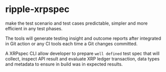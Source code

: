 # ripple-xrpspec

make the test scenario and test cases predictable, simpler and more efficient in any test phases.

The tools will generate testing insight and outcome reports after integrated in Git action or any CI tools each time a Git changes committed.

A XRPspec CLI allow developer to prepare `well defined` test spec that will collect, inspect API result and evaluate XRP ledger transaction, data types and metadata to ensure in build was in expected results.

